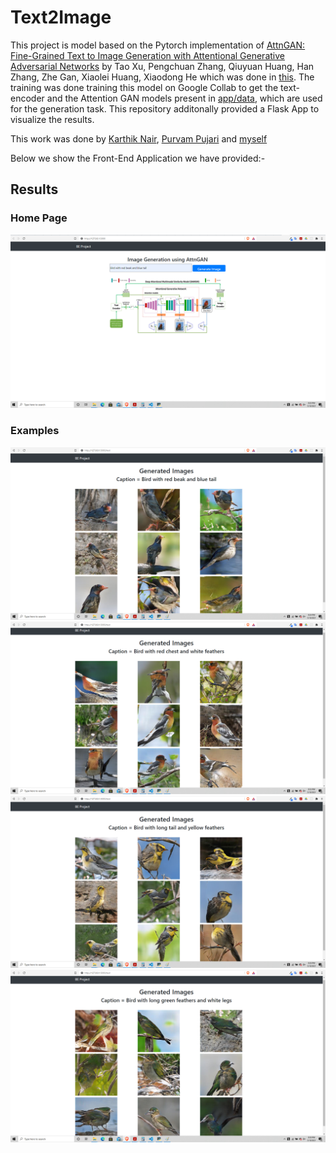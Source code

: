 # Text2Image

This project is model based on the Pytorch implementation of [AttnGAN: Fine-Grained Text to Image Generation with Attentional Generative Adversarial Networks](https://openaccess.thecvf.com/content_cvpr_2018/papers/Xu_AttnGAN_Fine-Grained_Text_CVPR_2018_paper.pdf) by Tao Xu, Pengchuan Zhang, Qiuyuan Huang, Han Zhang, Zhe Gan, Xiaolei Huang, Xiaodong He which was done in [this](https://github.com/taoxugit/AttnGAN). The training was done training this model on Google Collab to get the text-encoder and the Attention GAN models present in [app/data](https://github.com/rishabhsahlot/Text2Image/tree/master/app/data), which are used for the generation task. This repository additonally provided a Flask App to visualize the results.

This work was done by [Karthik Nair](https://www.linkedin.com/in/karthik-nair-93223712a/), [Purvam Pujari](https://www.linkedin.com/in/purvampujari/) and [myself](www.linkedin.com/in/rishabh-sahlot)

Below we show the Front-End Application we have provided:-

## Results

### Home Page

![Home Page](https://github.com/rishabhsahlot/Text2Image/blob/master/Demo%20Images/Home%20Page.png "Home Page")

### Examples

![Bird with Red Beak and Blue Tail](https://github.com/rishabhsahlot/Text2Image/blob/master/Demo%20Images/RedBeakBlueTail.png "Bird with Red Beak and Blue Tail")
![Bird with Red Chest and White Feathers](https://github.com/rishabhsahlot/Text2Image/blob/master/Demo%20Images/RedChestWhiteFeathers.png "Bird with Red Chest and White Feathers")
![Bird with Long Tail and Yellow Feathers](https://github.com/rishabhsahlot/Text2Image/blob/master/Demo%20Images/LongTailYellowFeathers.png "Bird with Long Tail and Yellow Feathers")
![Bird with Green Feathers and White Legs](https://github.com/rishabhsahlot/Text2Image/blob/master/Demo%20Images/GreenFeathersWhiteLegs.png "Bird with Green Feathers and White Legs")
